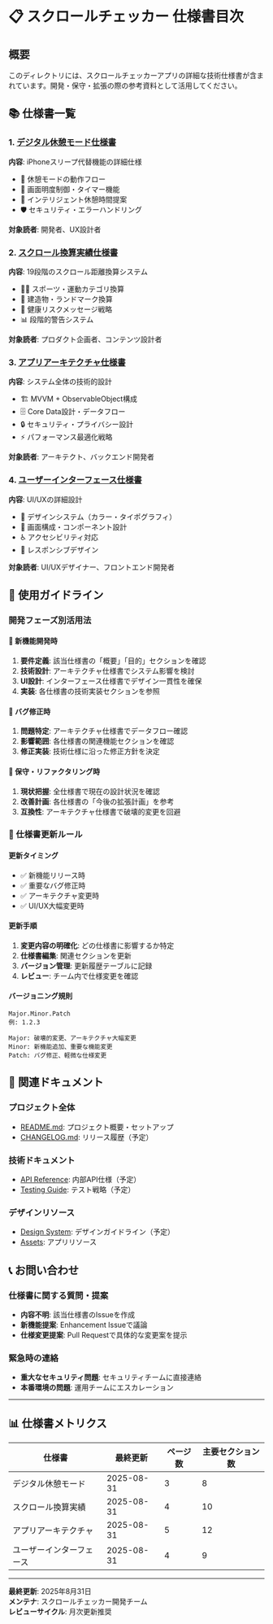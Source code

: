# 📋 スクロールチェッカー 仕様書目次

## 概要

このディレクトリには、スクロールチェッカーアプリの詳細な技術仕様書が含まれています。開発・保守・拡張の際の参考資料として活用してください。

## 📚 仕様書一覧

### 1. [デジタル休憩モード仕様書](./digital-detox-mode.md)
**内容**: iPhoneスリープ代替機能の詳細仕様
- 🌙 休憩モードの動作フロー
- 📱 画面明度制御・タイマー機能
- 🎯 インテリジェント休憩時間提案
- 🛡️ セキュリティ・エラーハンドリング

**対象読者**: 開発者、UX設計者

### 2. [スクロール換算実績仕様書](./scroll-conversion-metrics.md)
**内容**: 19段階のスクロール距離換算システム
- 🏃‍♂️ スポーツ・運動カテゴリ換算
- 🏢 建造物・ランドマーク換算
- 💭 健康リスクメッセージ戦略
- 📊 段階的警告システム

**対象読者**: プロダクト企画者、コンテンツ設計者

### 3. [アプリアーキテクチャ仕様書](./app-architecture.md)
**内容**: システム全体の技術的設計
- 🏗️ MVVM + ObservableObject構成
- 🗄️ Core Data設計・データフロー
- 🔒 セキュリティ・プライバシー設計
- ⚡ パフォーマンス最適化戦略

**対象読者**: アーキテクト、バックエンド開発者

### 4. [ユーザーインターフェース仕様書](./user-interface.md)
**内容**: UI/UXの詳細設計
- 🎨 デザインシステム（カラー・タイポグラフィ）
- 📱 画面構成・コンポーネント設計
- ♿ アクセシビリティ対応
- 📐 レスポンシブデザイン

**対象読者**: UI/UXデザイナー、フロントエンド開発者

## 🎯 使用ガイドライン

### 開発フェーズ別活用法

#### 🚀 新機能開発時
1. **要件定義**: 該当仕様書の「概要」「目的」セクションを確認
2. **技術設計**: アーキテクチャ仕様書でシステム影響を検討
3. **UI設計**: インターフェース仕様書でデザイン一貫性を確保
4. **実装**: 各仕様書の技術実装セクションを参照

#### 🐛 バグ修正時
1. **問題特定**: アーキテクチャ仕様書でデータフロー確認
2. **影響範囲**: 各仕様書の関連機能セクションを確認
3. **修正実装**: 技術仕様に沿った修正方針を決定

#### 🔧 保守・リファクタリング時
1. **現状把握**: 全仕様書で現在の設計状況を確認
2. **改善計画**: 各仕様書の「今後の拡張計画」を参考
3. **互換性**: アーキテクチャ仕様書で破壊的変更を回避

### 📝 仕様書更新ルール

#### 更新タイミング
- ✅ 新機能リリース時
- ✅ 重要なバグ修正時
- ✅ アーキテクチャ変更時
- ✅ UI/UX大幅変更時

#### 更新手順
1. **変更内容の明確化**: どの仕様書に影響するか特定
2. **仕様書編集**: 関連セクションを更新
3. **バージョン管理**: 更新履歴テーブルに記録
4. **レビュー**: チーム内で仕様変更を確認

#### バージョニング規則
```
Major.Minor.Patch
例: 1.2.3

Major: 破壊的変更、アーキテクチャ大幅変更
Minor: 新機能追加、重要な機能変更
Patch: バグ修正、軽微な仕様変更
```

## 🔗 関連ドキュメント

### プロジェクト全体
- [README.md](../../README.md): プロジェクト概要・セットアップ
- [CHANGELOG.md](../CHANGELOG.md): リリース履歴（予定）

### 技術ドキュメント
- [API Reference](../api/README.md): 内部API仕様（予定）
- [Testing Guide](../testing/README.md): テスト戦略（予定）

### デザインリソース
- [Design System](../design/README.md): デザインガイドライン（予定）
- [Assets](../../ScrollCounter/Assets.xcassets/): アプリリソース

## 📞 お問い合わせ

### 仕様書に関する質問・提案
- **内容不明**: 該当仕様書のIssueを作成
- **新機能提案**: Enhancement Issueで議論
- **仕様変更提案**: Pull Requestで具体的な変更案を提示

### 緊急時の連絡
- **重大なセキュリティ問題**: セキュリティチームに直接連絡
- **本番環境の問題**: 運用チームにエスカレーション

---

## 📊 仕様書メトリクス

| 仕様書 | 最終更新 | ページ数 | 主要セクション数 |
|--------|----------|----------|------------------|
| デジタル休憩モード | 2025-08-31 | 3 | 8 |
| スクロール換算実績 | 2025-08-31 | 4 | 10 |
| アプリアーキテクチャ | 2025-08-31 | 5 | 12 |
| ユーザーインターフェース | 2025-08-31 | 4 | 9 |

---

**最終更新**: 2025年8月31日  
**メンテナ**: スクロールチェッカー開発チーム  
**レビューサイクル**: 月次更新推奨
